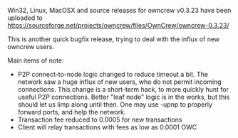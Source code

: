 Win32, Linux, MacOSX and source releases for owncrew v0.3.23 have been uploaded to
https://sourceforge.net/projects/owncrew/files/OwnCrew/owncrew-0.3.23/

This is another quick bugfix release, trying to deal with the influx of new owncrew users.

Main items of note:

* P2P connect-to-node logic changed to reduce timeout a bit.  The network saw a huge influx of new users, who do not permit incoming connections.  This change is a short-term hack, to more quickly hunt for useful P2P connections.  Better "leaf node" logic is in the works, but this should let us limp along until then.  One may use -upnp to properly forward ports, and help the network.
* Transaction fee reduced to 0.0005 for new transactions
* Client will relay transactions with fees as low as 0.0001 OWC
